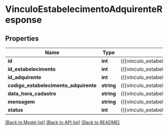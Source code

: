 # VinculoEstabelecimentoAdquirenteResponse

## Properties
Name | Type | Description | Notes
------------ | ------------- | ------------- | -------------
**id** | **int** | {{{vinculo_estabelecimento_adquirente_response_id_value}}} | [optional] 
**id_estabelecimento** | **int** | {{{vinculo_estabelecimento_adquirente_response_id_estabelecimento_value}}} | [optional] 
**id_adquirente** | **int** | {{{vinculo_estabelecimento_adquirente_response_id_adquirente_value}}} | [optional] 
**codigo_estabelecimento_adquirente** | **string** | {{{vinculo_estabelecimento_adquirente_response_codigo_estabelecimento_adquirente_value}}} | [optional] 
**data_hora_cadastro** | **string** | {{{vinculo_estabelecimento_adquirente_response_data_hora_cadastro_value}}} | [optional] 
**mensagem** | **string** | {{{vinculo_estabelecimento_adquirente_response_mensagem_value}}} | [optional] 
**status** | **int** | {{{vinculo_estabelecimento_adquirente_response_status_value}}} | [optional] 

[[Back to Model list]](../README.md#documentation-for-models) [[Back to API list]](../README.md#documentation-for-api-endpoints) [[Back to README]](../README.md)


